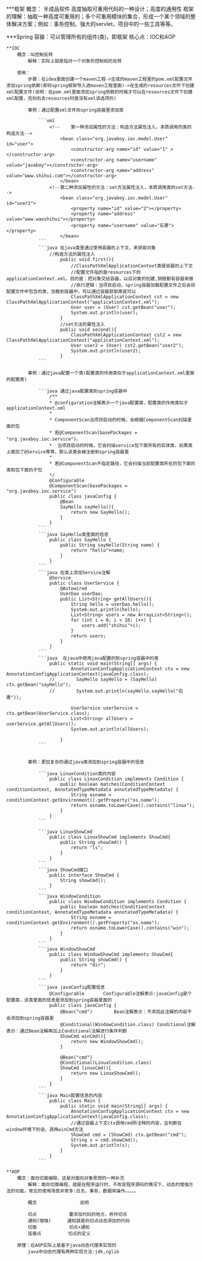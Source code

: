 ***框架
    概念：
        半成品软件
        高度抽取可重用代码的一种设计；高度的通用性
    框架的理解：抽取一种高度可重用的；多个可重用模块的集合，形成一个某个领域的整体解决方案；例如：事务控制，强大的servlet，项目中的一些工具等等。

***Spring
    容器：可以管理所有的组件(类)，即框架
    核心点：IOC和AOP


    **IOC
        概念：叫控制反转
            解释：实际上就是指对一个对象的控制权的反转
        
        使用：
            步骤：在idea里面创建一个maven工程->生成的maven工程里的pom.xml配置文件添加spring依赖(即将spring框架导入进maven工程里面)->在生成的resources文件下创建xml配置文件(说明：在pom.xml里面添加spring依赖的时候才可以在resources文件下创建xml配置，否则右击resources时是没有xml该选项的)
        
            事例：通过配置xml文件向spring容器里添加类

                ```xml  
                    <!--    第一种添加属性的方法：构造方法属性注入，本质调用的类的构造方法-->
                        <bean class="org.javaboy.ioc.model.User" id="user">
                            <constructor-arg name="id" value="1" ></constructor-arg>
                            <constructor-arg name="username" value="javaboy"></constructor-arg>
                            <constructor-arg name="address" value="www.shihui.com"></constructor-arg>
                        </bean>
                    <!--第二种添加属性的方法：set方法属性注入，本质调用类的set方法-->
                        <bean class="org.javaboy.ioc.model.User" id="user2">
                            <property name="id" value="2"></property>
                            <property name="address" value="www.waoshihui"></property>
                            <property name="username" value="石惠"></property>
                        </bean>
                ```
                ```java 在java类里通过使用容器的上下文，来获取对象
                    //构造方法的属性注入
                        public void first(){
                            //ClassPathXmlApplicationContext类是容器的上下文
                            //配置文件指的是resources下的applicationContext.xml。目的是：把对象交给容器，以后对象的创建,销毁都有容器来做
                            //执行逻辑：当项目启动，spring容器加载配置文件之后会将配置文件中包含的类，加载到容器中，可以通过容器获取类就可以
                            ClassPathXmlApplicationContext cst = new ClassPathXmlApplicationContext("applicationContext.xml");
                            User user = (User) cst.getBean("user");
                            System.out.println(user);
                        }
                        //set方法的属性注入
                        public void second(){
                            ClassPathXmlApplicationContext cst2 = new ClassPathXmlApplicationContext("applicationContext.xml");
                            User user2 = (User) cst2.getBean("user2");
                            System.out.println(user2);
                        }
                ```

            事例：通过java配置一个类(配置类的作用类似于applicationContext.xml里面的配置类)

                ```java 通过java配置类到spring容器中
                    /**
                    * @configuration注解表示一个java配置类，配置类的作用类似于 applicationContext.xml
                    *
                    * ComponentScan当项目启动的时候，会根据ComponentScan扫描里面的包
                    * 若@ComponentScan(basePackages = "org.javaboy.ioc.service")。
                    *  当项目启动的时候，它会扫描service包下面所有的实体类，如果类上面加了@Service等等，那么该类会被注册到spring容器里
                    *
                    * 若@ComponentScan不指定路径，它会扫描当前配置类所在的包下面的类和包下面的子包
                    */
                    @Configurable
                    @ComponentScan(basePackages = "org.javaboy.ioc.service")
                    public class javaConfig {
                        @Bean
                        SayHello sayHello(){
                            return new SayHello();
                        }
                    }
                ```
                ```java SayHello类里面的信息
                    public class SayHello {
                        public String sayHello(String name) {
                            return "hello"+name;
                        }
                    }
                ```
                ```java 在类上添加Service注解
                    @Service
                    public class UserService {
                        @Autowired
                        UserDao userDao;
                        public List<String> getAllUsers(){
                            String hello = userDao.hello();
                            System.out.println(hello);
                            List<String> users = new ArrayList<String>();
                            for (int i = 0; i < 10; i++) {
                                users.add("shihui"+i);
                            }
                            return users;
                        }
                    }
                ```
                ```java  在java中使用java配置的到spring容器中的类
                    public static void main(String[] args) {
                            AnnotationConfigApplicationContext ctx = new AnnotationConfigApplicationContext(javaConfig.class);
                    //        SayHello sayHello = (SayHello) ctx.getBean("sayHello");
                    //        System.out.println(sayHello.sayHello("石惠"));

                            UserService userService = ctx.getBean(UserService.class);
                            List<String> allUsers = userService.getAllUsers();
                            System.out.println(allUsers);

                        }
                ```


            事例：更加复杂的通过java类添加到spring容器中的信息

                ```java LinuxCondition类的内容
                    public class LinuxCondition implements Condition {
                        public boolean matches(ConditionContext conditionContext, AnnotatedTypeMetadata annotatedTypeMetadata) {
                            String osname = conditionContext.getEnvironment().getProperty("os.name");
                            return osname.toLowerCase().contains("linux");
                        }
                    }
                ```

                ```java LinuxShowCmd
                    public class LinuxShowCmd implements ShowCmd{
                        public String showCmd() {
                            return "ls";
                        }
                    }
                ```
                ```java ShowCmd接口
                    public interface ShowCmd {
                        String showCmd();
                    }
                ```
                ```java WindowCondition
                    public class WindowCondition implements Condition {
                        public boolean matches(ConditionContext conditionContext, AnnotatedTypeMetadata annotatedTypeMetadata) {
                            String osname = conditionContext.getEnvironment().getProperty("os.name");
                            return osname.toLowerCase().contains("win");
                        }
                    }
                ```
                ```java WindowShowCmd
                    public class WindowShowCmd implements ShowCmd{
                        public String showCmd() {
                            return "dir";
                        }
                    }
                ```
                ```java javaConfig配置信息
                    @Configurable       Configurable注解表示:javaConfig是个配置类，该类里面的信息是添加到spring容器里面的
                    public class javaConfig {
                        @Bean("cmd")        Bean注解表示：不添加此注解的内容不会添加到spring容器里
                        @Conditional(WindowCondition.class) Conditional注解表示：通过Bean注解再加上Conditional注解进行条件判断
                        ShowCmd winCmd(){
                            return new WindowShowCmd();
                        }

                        @Bean("cmd")
                        @Conditional(LinuxCondition.class)
                        ShowCmd linuxCmd(){
                            return new LinuxShowCmd();
                        }
                    }
                ```
                ```java Main配置信息的内容
                    public class Main {
                        public static void main(String[] args) {
                            AnnotationConfigApplicationContext ctx = new AnnotationConfigApplicationContext(javaConfig.class);
                            //通过容器上下文ctx调用cmd所注释的内容，且判断在window环境下的话，调用winCmd方法
                            ShowCmd cmd = (ShowCmd) ctx.getBean("cmd");
                            String s = cmd.showCmd();
                            System.out.println(s);
                        }
                    }
                ```
    
    **AOP
        概念：面向切面编程，这是对面向对象思想的一种补充
            解释：面向切面编程，就是在程序运行时，不改变程序源码的情况下，动态的增强方法的功能，常见的使用场景非常多:日志，事务，数据库操作。。。。。

            概念                说明

            切点            要添加代码的地方，称作切点
            通知(增强)      通知就是向切点动态添加的代码
            切面            切点+通知
            连接点          切点的定义

        原理：在AOP实际上是基于java动态代理来实现的
            java中动态代理有两种实现方法:jdk,cglib
            
        